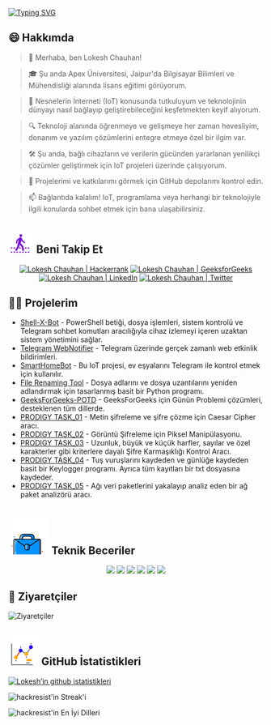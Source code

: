 [![Typing SVG](https://readme-typing-svg.demolab.com?font=Fira+Code&weight=800&size=22&pause=1000&center=true&vCenter=true&width=835&lines=%F0%9F%91%8BMerhaba+ziyaret%C3%A7iler.+Buraya+ho%C5%9F+geldiniz!%F0%9F%91%8B;%F0%9F%9A%80+Birlikte+b%C3%BCy%C3%BCkl%C3%BCk+yaratal%C4%B1m!+%F0%9F%9A%80;%E2%9C%A8+Teknoloji+d%C3%BCnyas%C4%B1nda+ve+%C3%B6tesinde.+%E2%9C%A8)](https://git.io/typing-svg)

## 😄 Hakkımda
> 👋 Merhaba, ben Lokesh Chauhan!

> 🎓 Şu anda Apex Üniversitesi, Jaipur'da Bilgisayar Bilimleri ve Mühendisliği alanında lisans eğitimi görüyorum.

> 🌟 Nesnelerin İnterneti (IoT) konusunda tutkuluyum ve teknolojinin dünyayı nasıl bağlayıp geliştirebileceğini keşfetmekten keyif alıyorum.

> 🔍 Teknoloji alanında öğrenmeye ve gelişmeye her zaman hevesliyim, donanım ve yazılım çözümlerini entegre etmeye özel bir ilgim var.

> 🛠 Şu anda, bağlı cihazların ve verilerin gücünden yararlanan yenilikçi çözümler geliştirmek için IoT projeleri üzerinde çalışıyorum.

> 🔭 Projelerimi ve katkılarımı görmek için GitHub depolarımı kontrol edin.

> 📫 Bağlantıda kalalım! IoT, programlama veya herhangi bir teknolojiyle ilgili konularda sohbet etmek için bana ulaşabilirsiniz.
<!--
<p align="center">
  <a href="https://www.linkedin.com/in/lokeshchauhanapex/"><img src="https://img.shields.io/badge/Linkedin-10000?style=plastic&logo=LinkedIn&logoColor=FFFFFF&labelColor=2A79D7&color=2A79D7" alt="Lokesh Chauhan  | LinkedIn"/></a>
  -->

## ![Beni Takip Et](/icon/follow.svg) Beni Takip Et
<p>
<p align="center">
    <a href="https://www.hackerrank.com/profile/lokeshchauhan"><img src="https://img.shields.io/badge/Hackerrank-100000?style=plastic&logo=hackerrank&logoColor=FFFFFF&labelColor=42BA3D&color=0EA608" alt="Lokesh Chauhan | Hackerrank"/></a>
    <a href="https://auth.geeksforgeeks.org/user/lokeshchauhan"><img src="https://img.shields.io/badge/GeeksforGeeks-100000?style=plastic&logo=geeksforgeeks&logoColor=FFFFFF&labelColor=42BA3D&color=23891F" alt="Lokesh Chauhan | GeeksforGeeks"/></a>
    <a href="https://www.linkedin.com/in/lokeshchauhanapex/"><img src="https://img.shields.io/badge/Linkedin-10000?style=plastic&logo=LinkedIn&logoColor=FFFFFF&labelColor=2A79D7&color=2A79D7" alt="Lokesh Chauhan | LinkedIn"/></a>
<a href="https://x.com/dev_lokesh_"><img src="https://img.shields.io/badge/Twitter-100000?style=plastic&logo=x&logoColor=ffffff&labelColor=000000&color=0e1525" alt="Lokesh Chauhan | Twitter"/>
    </a>
</p>

## 👨‍💻 Projelerim
* [Shell-X-Bot](https://github.com/HackResist/Shell-X-bot) - PowerShell betiği, dosya işlemleri, sistem kontrolü ve Telegram sohbet komutları aracılığıyla cihaz izlemeyi içeren uzaktan sistem yönetimini sağlar.
* [Telegram WebNotifier](https://github.com/HackResist/Telegram_WebNotifier) - Telegram üzerinde gerçek zamanlı web etkinlik bildirimleri.
* [SmartHomeBot](https://github.com/HackResist/SmartHomeBot) - Bu IoT projesi, ev eşyalarını Telegram ile kontrol etmek için kullanılır.
* [File Renaming Tool](https://github.com/HackResist/File-Renaming-Tool) - Dosya adlarını ve dosya uzantılarını yeniden adlandırmak için tasarlanmış basit bir Python programı.
* [GeeksForGeeks-POTD](https://github.com/HackResist/GeeksForGeeks-POTD) - GeeksForGeeks için Günün Problemi çözümleri, desteklenen tüm dillerde.
* [PRODIGY TASK_01](https://github.com/HackResist/PRODIGY_CS_01) - Metin şifreleme ve şifre çözme için Caesar Cipher aracı.
* [PRODIGY TASK_02](https://github.com/HackResist/PRODIGY_CS_02) - Görüntü Şifreleme için Piksel Manipülasyonu.
* [PRODIGY TASK_03](https://github.com/HackResist/PRODIGY_CS_03) - Uzunluk, büyük ve küçük harfler, sayılar ve özel karakterler gibi kriterlere dayalı Şifre Karmaşıklığı Kontrol Aracı.
* [PRODIGY TASK_04](https://github.com/HackResist/PRODIGY_CS_04) - Tuş vuruşlarını kaydeden ve günlüğe kaydeden basit bir Keylogger programı. Ayrıca tüm kayıtları bir txt dosyasına kaydeder.
* [PRODIGY TASK_05](https://github.com/HackResist/PRODIGY_CS_05) - Ağı veri paketlerini yakalayıp analiz eden bir ağ paket analizörü aracı.

## ![Teknik Beceriler](/icon/Skill.svg) Teknik Beceriler
<p align="center">
  <a href="https://www.open-std.org/JTC1/SC22/WG14/">
    <img src="https://skillicons.dev/icons?i=c" /></a>
  <a href="https://www.oracle.com/java/">
    <img src="https://skillicons.dev/icons?i=java" /></a>
  <a href="https://isocpp.org/">
    <img src="https://skillicons.dev/icons?i=cpp" /></a>
  <a href="https://www.python.org/">
    <img src="https://skillicons.dev/icons?i=py" /></a>
  <a href="https://www.gnu.org/software/bash/">
    <img src="https://skillicons.dev/icons?i=bash" /></a>
  <a href="https://ecma-international.org/publications-and-standards/standards/ecma-262/">
    <img src="https://skillicons.dev/icons?i=js" /></a>
</p>

## 👀 Ziyaretçiler
![Ziyaretçiler](https://moe-counter.glitch.me/get/@HackResist?theme=rule34)

## ![Github İstatistikleri](/icon/graph.svg) GitHub İstatistikleri
[![Lokesh’in github istatistikleri](https://github-readme-stats.vercel.app/api?username=HackResist&show_icons=true&theme=dark&count_private=true)](https://github.com/HackResist)

![hackresist'in Streak'i](https://github-readme-streak-stats.herokuapp.com/?user=hackresist&theme=cobalt&hide_border=false)

![hackresist'in En İyi Dilleri](https://github-readme-stats.vercel.app/api/top-langs/?username=hackresist&theme=cobalt&show_icons=true&hide_border=false&layout=compact)
